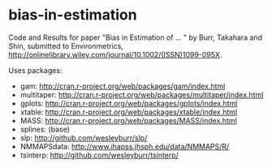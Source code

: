 bias-in-estimation
==================

Code and Results for paper "Bias in Estimation of ... "
by Burr, Takahara and Shin, submitted to Environmetrics, http://onlinelibrary.wiley.com/journal/10.1002/(ISSN)1099-095X.

Uses packages:
* gam: http://cran.r-project.org/web/packages/gam/index.html
* multitaper: http://cran.r-project.org/web/packages/multitaper/index.html
* gplots: http://cran.r-project.org/web/packages/gplots/index.html
* xtable: http://cran.r-project.org/web/packages/xtable/index.html
* MASS: http://cran.r-project.org/web/packages/MASS/index.html
* splines: (base)
* slp: http://github.com/wesleyburr/slp/
* NMMAPSdata: http://www.ihapss.jhsph.edu/data/NMMAPS/R/
* tsinterp: http://github.com/wesleyburr/tsinterp/

